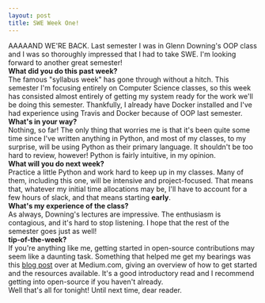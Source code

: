 ```yaml
---
layout: post
title: SWE Week One!
---
```


AAAAAND WE'RE BACK.
Last semester I was in Glenn Downing's OOP class and I was so thoroughly impressed that I had to take SWE. I'm looking forward to another great semester!<br>
<b>What did you do this past week?</b><br>
The famous "syllabus week" has gone through without a hitch. This semester I'm focusing entirely on Computer Science classes, so this week has consisted almost entirely of getting my system ready for the work we'll be doing this semester. Thankfully, I already have Docker installed and I've had experience using Travis and Docker because of OOP last semester.<br>
<b>What's in your way?</b><br>
Nothing, so far! The only thing that worries me is that it's been quite some time since I've written anything in Python, and most of my classes, to my surprise, will be using Python as their primary language. It shouldn't be too hard to review, however! Python is fairly intuitive, in my opinion.<br>
<b>What will you do next week?</b><br>
Practice a little Python and work hard to keep up in my classes. Many of them, including this one, will be intensive and project-focused. That means that, whatever my initial time allocations may be, I'll have to account for a few hours of slack, and that means starting <b>early</b>.<br>
<b>What's my experience of the class?</b><br>
As always, Downing's lectures are impressive. The enthusiasm is contagious, and it's hard to stop listening. I hope that the rest of the semester goes just as well!<br>
<b>tip-of-the-week?</b><br>
If you're anything like me, getting started in open-source contributions may seem like a daunting task. Something that helped me get my bearings was this <a href="https://medium.com/clarifai-champions/99-pr-oblems-a-beginners-guide-to-open-source-abc1b867385a#.4gzaewt15">blog post</a> over at Medium.com, giving an overview of how to get started and the resources available. It's a good introductory read and I recommend getting into open-source if you haven't already.<br>
Well that's all for tonight!
Until next time, dear reader.

